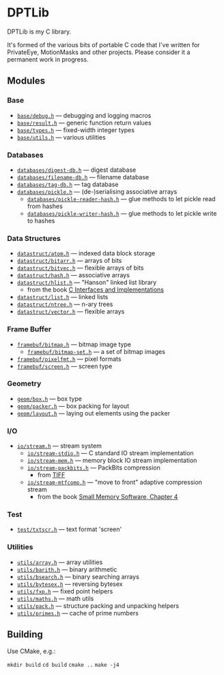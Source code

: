 DPTLib
======

DPTLib is my C library.

It's formed of the various bits of portable C code that I've written for PrivateEye, MotionMasks and other projects. Please consider it a permanent work in progress.

Modules
-------

### Base

 * [`base/debug.h`](https://github.com/dpt/DPTLib/blob/master/include/base/debug.h) — debugging and logging macros
 * [`base/result.h`](https://github.com/dpt/DPTLib/blob/master/include/base/result.h) — generic function return values
 * [`base/types.h`](https://github.com/dpt/DPTLib/blob/master/include/base/types.h) — fixed-width integer types
 * [`base/utils.h`](https://github.com/dpt/DPTLib/blob/master/include/base/utils.h) — various utilities

### Databases

 * [`databases/digest-db.h`](https://github.com/dpt/DPTLib/blob/master/include/databases/digest-db.h) — digest database
 * [`databases/filename-db.h`](https://github.com/dpt/DPTLib/blob/master/include/databases/filename-db.h) — filename database
 * [`databases/tag-db.h`](https://github.com/dpt/DPTLib/blob/master/include/databases/tag-db.h) — tag database
 * [`databases/pickle.h`](https://github.com/dpt/DPTLib/blob/master/include/databases/pickle.h) — (de-)serialising associative arrays
	 * [`databases/pickle-reader-hash.h`](https://github.com/dpt/DPTLib/blob/master/include/databases/pickle-reader-hash.h) — glue methods to let pickle read from hashes
	 * [`databases/pickle-writer-hash.h`](https://github.com/dpt/DPTLib/blob/master/include/databases/pickle-writer-hash.h) — glue methods to let pickle write to hashes

### Data Structures

 * [`datastruct/atom.h`](https://github.com/dpt/DPTLib/blob/master/include/datastruct/atom.h) — indexed data block storage
 * [`datastruct/bitarr.h`](https://github.com/dpt/DPTLib/blob/master/include/datastruct/bitarr.h) — arrays of bits
 * [`datastruct/bitvec.h`](https://github.com/dpt/DPTLib/blob/master/include/datastruct/bitvec.h) — flexible arrays of bits
 * [`datastruct/hash.h`](https://github.com/dpt/DPTLib/blob/master/include/datastruct/hash.h) — associative arrays
 * [`datastruct/hlist.h`](https://github.com/dpt/DPTLib/blob/master/include/datastruct/hlist.h) — "Hanson" linked list library
	 * from the book [C Interfaces and Implementations](https://sites.google.com/site/cinterfacesimplementations/)
 * [`datastruct/list.h`](https://github.com/dpt/DPTLib/blob/master/include/datastruct/list.h) — linked lists
 * [`datastruct/ntree.h`](https://github.com/dpt/DPTLib/blob/master/include/datastruct/ntree.h) — n-ary trees
 * [`datastruct/vector.h`](https://github.com/dpt/DPTLib/blob/master/include/datastruct/vector.h) — flexible arrays

### Frame Buffer

 * [`framebuf/bitmap.h`](https://github.com/dpt/DPTLib/blob/master/include/framebuf/bitmap.h) — bitmap image type
	 * [`framebuf/bitmap-set.h`](https://github.com/dpt/DPTLib/blob/master/include/framebuf/bitmap-set.h) — a set of bitmap images
 * [`framebuf/pixelfmt.h`](https://github.com/dpt/DPTLib/blob/master/include/framebuf/pixelfmt.h) — pixel formats
 * [`framebuf/screen.h`](https://github.com/dpt/DPTLib/blob/master/include/framebuf/screen.h) — screen type

### Geometry

 * [`geom/box.h`](https://github.com/dpt/DPTLib/blob/master/include/geom/box.h) — box type
 * [`geom/packer.h`](https://github.com/dpt/DPTLib/blob/master/include/geom/packer.h) — box packing for layout
 * [`geom/layout.h`](https://github.com/dpt/DPTLib/blob/master/include/geom/layout.h) — laying out elements using the packer

### I/O

 * [`io/stream.h`](https://github.com/dpt/DPTLib/blob/master/include/io/stream.h) — stream system
	 * [`io/stream-stdio.h`](https://github.com/dpt/DPTLib/blob/master/include/io/stream-stdio.h) — C standard IO stream implementation
	 * [`io/stream-mem.h`](https://github.com/dpt/DPTLib/blob/master/include/io/stream-mem.h) — memory block IO stream implementation
	 * [`io/stream-packbits.h`](https://github.com/dpt/DPTLib/blob/master/include/io/stream-packbits.h) — PackBits compression
		 * from [TIFF](http://en.wikipedia.org/wiki/Tagged_Image_File_Format)
	 * [`io/stream-mtfcomp.h`](https://github.com/dpt/DPTLib/blob/master/include/io/stream-mtfcomp.h) — "move to front" adaptive compression stream
		 * from the book [Small Memory Software, Chapter 4](http://www.smallmemory.com/4_CompressionChapter.pdf)

### Test

 * [`test/txtscr.h`](https://github.com/dpt/DPTLib/blob/master/include/test/txtscr.h) — text format 'screen'

### Utilities

 * [`utils/array.h`](https://github.com/dpt/DPTLib/blob/master/include/utils/array.h) — array utilities
 * [`utils/barith.h`](https://github.com/dpt/DPTLib/blob/master/include/utils/barith.h) — binary arithmetic
 * [`utils/bsearch.h`](https://github.com/dpt/DPTLib/blob/master/include/utils/bsearch.h) — binary searching arrays
 * [`utils/bytesex.h`](https://github.com/dpt/DPTLib/blob/master/include/utils/bytesex.h) — reversing bytesex
 * [`utils/fxp.h`](https://github.com/dpt/DPTLib/blob/master/include/utils/fxp.h) — fixed point helpers
 * [`utils/maths.h`](https://github.com/dpt/DPTLib/blob/master/include/utils/maths.h) — math utils
 * [`utils/pack.h`](https://github.com/dpt/DPTLib/blob/master/include/utils/pack.h) — structure packing and unpacking helpers
 * [`utils/primes.h`](https://github.com/dpt/DPTLib/blob/master/include/utils/primes.h) — cache of prime numbers

Building
--------

Use CMake, e.g.:

`mkdir build`
`cd build`
`cmake ..`
`make -j4`

